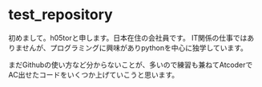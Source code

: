 # test_repository
初めまして。h05torと申します。日本在住の会社員です。
IT関係の仕事ではありませんが、プログラミングに興味がありpythonを中心に独学しています。

まだGithubの使い方など分からないことが、多いので練習も兼ねてAtcoderでAC出せたコードをいくつか上げていこうと思います。

